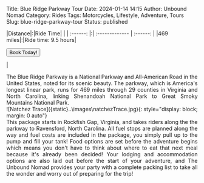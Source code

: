 Title: Blue Ridge Parkway Tour
Date: 2024-01-14 14:15
Author: Unbound Nomad
Category: Rides
Tags: Motorcycles, Lifestyle, Adventure, Tours
Slug: blue-ridge-parkway-tour
Status: published

|Distance|:|Ride Time| |
| :------: |:| :------------- | :------: |
|469 miles|:|Ride time: 9.5 hours|<FORM><INPUT TYPE="button" VALUE="Book Today!" onClick="parent.location='mailto:unboundnomad@unboundnomad.com?subject=Booking Request: Blue Ridge Parkway Tour'"></FORM>|
<br>
<div style="text-align: justify">The Blue Ridge Parkway is a National Parkway and All-American Road in the United States, noted for its scenic beauty. The parkway, which is America's longest linear park, runs for 469 miles through 29 counties in Virginia and North Carolina, linking Shenandoah National Park to Great Smoky Mountains National Park.</div>
![Natchez Trace]({static}..\images\natchezTrace.jpg){: style="display: block; margin: 0 auto"} 
<div style="text-align: justify">This package starts in Rockfish Gap, Virginia, and takes riders along the the parkway to Ravensford, North Carolina. All fuel stops are planned along the way and fuel costs are included in the package, you simply pull up to the pump and fill your tank! Food options are set before the adventure begins which means you don't have to think about where to eat that next meal because it's already been decided! Your lodging and accommodation options are also laid out before the start of your adventure, and The Unbound Nomad provides your party with a complete packing list to take all the wonder and worry out of preparing for the trip!</div>